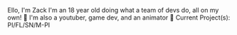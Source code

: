 Ello, I'm Zack I'm an 18 year old doing what a team of devs do, all on my own!
📜
I'm also a youtuber, game dev, and an animator
📼
Current Project(s): PI/FL/SN/M-PI

